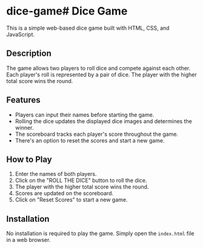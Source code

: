 # dice-game# Dice Game

This is a simple web-based dice game built with HTML, CSS, and JavaScript. 

## Description

The game allows two players to roll dice and compete against each other. Each player's roll is represented by a pair of dice. The player with the higher total score wins the round.

## Features

- Players can input their names before starting the game.
- Rolling the dice updates the displayed dice images and determines the winner.
- The scoreboard tracks each player's score throughout the game.
- There's an option to reset the scores and start a new game.

## How to Play

1. Enter the names of both players.
2. Click on the "ROLL THE DICE" button to roll the dice.
3. The player with the higher total score wins the round.
4. Scores are updated on the scoreboard.
5. Click on "Reset Scores" to start a new game.

## Installation

No installation is required to play the game. Simply open the `index.html` file in a web browser.
